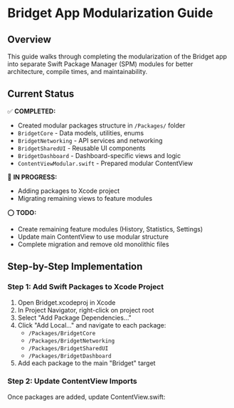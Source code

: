# Bridget App Modularization Guide

## Overview
This guide walks through completing the modularization of the Bridget app into separate Swift Package Manager (SPM) modules for better architecture, compile times, and maintainability.

## Current Status
✅ **COMPLETED:**
- Created modular packages structure in `/Packages/` folder
- `BridgetCore` - Data models, utilities, enums
- `BridgetNetworking` - API services and networking
- `BridgetSharedUI` - Reusable UI components
- `BridgetDashboard` - Dashboard-specific views and logic
- `ContentViewModular.swift` - Prepared modular ContentView

🔄 **IN PROGRESS:**
- Adding packages to Xcode project
- Migrating remaining views to feature modules

⭕ **TODO:**
- Create remaining feature modules (History, Statistics, Settings)
- Update main ContentView to use modular structure
- Complete migration and remove old monolithic files

## Step-by-Step Implementation

### Step 1: Add Swift Packages to Xcode Project
1. Open Bridget.xcodeproj in Xcode
2. In Project Navigator, right-click on project root
3. Select "Add Package Dependencies..."
4. Click "Add Local..." and navigate to each package:
   - `/Packages/BridgetCore`
   - `/Packages/BridgetNetworking` 
   - `/Packages/BridgetSharedUI`
   - `/Packages/BridgetDashboard`
5. Add each package to the main "Bridget" target

### Step 2: Update ContentView Imports
Once packages are added, update ContentView.swift: